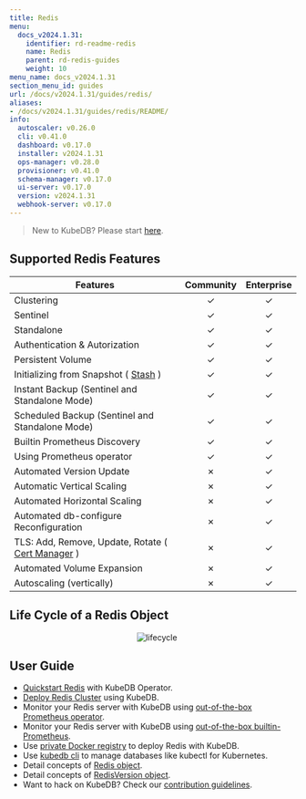 ```yaml
---
title: Redis
menu:
  docs_v2024.1.31:
    identifier: rd-readme-redis
    name: Redis
    parent: rd-redis-guides
    weight: 10
menu_name: docs_v2024.1.31
section_menu_id: guides
url: /docs/v2024.1.31/guides/redis/
aliases:
- /docs/v2024.1.31/guides/redis/README/
info:
  autoscaler: v0.26.0
  cli: v0.41.0
  dashboard: v0.17.0
  installer: v2024.1.31
  ops-manager: v0.28.0
  provisioner: v0.41.0
  schema-manager: v0.17.0
  ui-server: v0.17.0
  version: v2024.1.31
  webhook-server: v0.17.0
---
```


> New to KubeDB? Please start [here](/docs/v2024.1.31/README).

## Supported Redis Features
| Features                                                                           | Community | Enterprise |
|------------------------------------------------------------------------------------|:---------:|:----------:|
| Clustering                                                                         | &#10003;  |  &#10003;  |
| Sentinel                                                                           | &#10003;  |  &#10003;  |
| Standalone                                                                         | &#10003;  |  &#10003;  |
| Authentication & Autorization                                                      | &#10003;  |  &#10003;  |
| Persistent Volume                                                                  | &#10003;  |  &#10003;  |
| Initializing from Snapshot ( [Stash](https://stash.run/) )                         | &#10003;  |  &#10003;  |
| Instant Backup (Sentinel and Standalone Mode)                                      | &#10003;  |  &#10003;  |
| Scheduled Backup (Sentinel and Standalone Mode)                                    | &#10003;  |  &#10003;  |
| Builtin Prometheus Discovery                                                       | &#10003;  |  &#10003;  |
| Using Prometheus operator                                                          | &#10003;  |  &#10003;  |
| Automated Version Update                                                           | &#10007;  |  &#10003;  |
| Automatic Vertical Scaling                                                         | &#10007;  |  &#10003;  |
| Automated Horizontal Scaling                                                       | &#10007;  |  &#10003;  |
| Automated db-configure Reconfiguration                                             | &#10007;  |  &#10003;  |
| TLS: Add, Remove, Update, Rotate ( [Cert Manager](https://cert-manager.io/docs/) ) | &#10007;  |  &#10003;  |
| Automated Volume Expansion                                                         | &#10007;  |  &#10003;  |
| Autoscaling (vertically)                                                           | &#10007;  |  &#10003;  |


## Life Cycle of a Redis Object

<p align="center">
  <img alt="lifecycle"  src="/docs/v2024.1.31/images/redis/redis-lifecycle.png">
</p>

## User Guide

- [Quickstart Redis](/docs/v2024.1.31/guides/redis/quickstart/quickstart) with KubeDB Operator.
- [Deploy Redis Cluster](/docs/v2024.1.31/guides/redis/clustering/redis-cluster) using KubeDB.
- Monitor your Redis server with KubeDB using [out-of-the-box Prometheus operator](/docs/v2024.1.31/guides/redis/monitoring/using-prometheus-operator).
- Monitor your Redis server with KubeDB using [out-of-the-box builtin-Prometheus](/docs/v2024.1.31/guides/redis/monitoring/using-builtin-prometheus).
- Use [private Docker registry](/docs/v2024.1.31/guides/redis/private-registry/using-private-registry) to deploy Redis with KubeDB.
- Use [kubedb cli](/docs/v2024.1.31/guides/redis/cli/cli) to manage databases like kubectl for Kubernetes.
- Detail concepts of [Redis object](/docs/v2024.1.31/guides/redis/concepts/redis).
- Detail concepts of [RedisVersion object](/docs/v2024.1.31/guides/redis/concepts/catalog).
- Want to hack on KubeDB? Check our [contribution guidelines](/docs/v2024.1.31/CONTRIBUTING).
